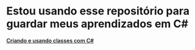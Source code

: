 # Estou usando esse repositório para guardar meus aprendizados em C#
<a href="https://github.com/gmdot/LearningCSharp/tree/master/CriandoEUsandoClasses" style="font-weight:600; font-decoration:none">Criando e usando classes com C#</a>